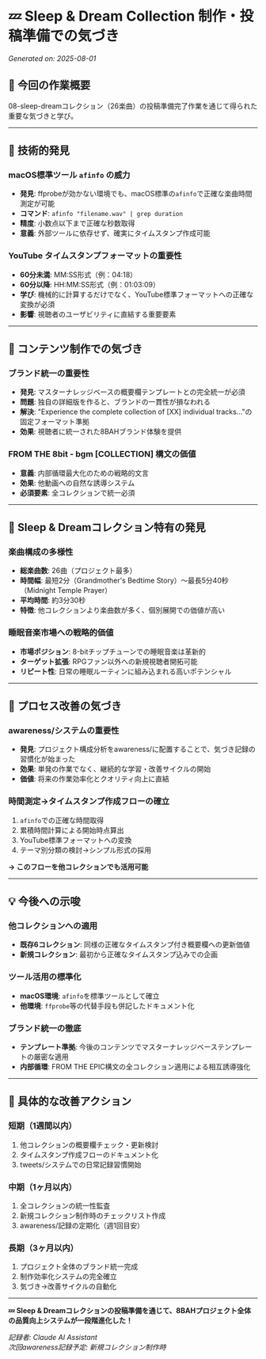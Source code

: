 # 💤 Sleep & Dream Collection 制作・投稿準備での気づき

*Generated on: 2025-08-01*

## 🎯 今回の作業概要

08-sleep-dreamコレクション（26楽曲）の投稿準備完了作業を通じて得られた重要な気づきと学び。

---

## 🔧 技術的発見

### macOS標準ツール `afinfo` の威力
- **発見**: ffprobeが効かない環境でも、macOS標準の`afinfo`で正確な楽曲時間測定が可能
- **コマンド**: `afinfo "filename.wav" | grep duration`
- **精度**: 小数点以下まで正確な秒数取得
- **意義**: 外部ツールに依存せず、確実にタイムスタンプ作成可能

### YouTube タイムスタンプフォーマットの重要性
- **60分未満**: MM:SS形式（例：04:18）
- **60分以降**: HH:MM:SS形式（例：01:03:09）
- **学び**: 機械的に計算するだけでなく、YouTube標準フォーマットへの正確な変換が必須
- **影響**: 視聴者のユーザビリティに直結する重要要素

---

## 📝 コンテンツ制作での気づき

### ブランド統一の重要性
- **発見**: マスターナレッジベースの概要欄テンプレートとの完全統一が必須
- **問題**: 独自の詳細版を作ると、ブランドの一貫性が損なわれる
- **解決**: "Experience the complete collection of [XX] individual tracks..."の固定フォーマット準拠
- **効果**: 視聴者に統一された8BAHブランド体験を提供

### FROM THE 8bit - bgm [COLLECTION] 構文の価値
- **意義**: 内部循環最大化のための戦略的文言
- **効果**: 他動画への自然な誘導システム
- **必須要素**: 全コレクションで統一必須

---

## 🎵 Sleep & Dreamコレクション特有の発見

### 楽曲構成の多様性
- **総楽曲数**: 26曲（プロジェクト最多）
- **時間幅**: 最短2分（Grandmother's Bedtime Story）〜最長5分40秒（Midnight Temple Prayer）
- **平均時間**: 約3分30秒
- **特徴**: 他コレクションより楽曲数が多く、個別展開での価値が高い

### 睡眠音楽市場への戦略的価値
- **市場ポジション**: 8-bitチップチューンでの睡眠音楽は革新的
- **ターゲット拡張**: RPGファン以外への新規視聴者開拓可能
- **リピート性**: 日常の睡眠ルーティンに組み込まれる高いポテンシャル

---

## 🚀 プロセス改善の気づき

### awareness/システムの重要性
- **発見**: プロジェクト構成分析をawareness/に配置することで、気づき記録の習慣化が始まった
- **効果**: 単発の作業でなく、継続的な学習・改善サイクルの開始
- **価値**: 将来の作業効率化とクオリティ向上に直結

### 時間測定→タイムスタンプ作成フローの確立
1. `afinfo`での正確な時間取得
2. 累積時間計算による開始時点算出
3. YouTube標準フォーマットへの変換
4. テーマ別分類の検討→シンプル形式の採用

**→ このフローを他コレクションでも活用可能**

---

## 💡 今後への示唆

### 他コレクションへの適用
- **既存6コレクション**: 同様の正確なタイムスタンプ付き概要欄への更新価値
- **新規コレクション**: 最初から正確なタイムスタンプ込みでの企画

### ツール活用の標準化
- **macOS環境**: `afinfo`を標準ツールとして確立
- **他環境**: `ffprobe`等の代替手段も併記したドキュメント化

### ブランド統一の徹底
- **テンプレート準拠**: 今後のコンテンツでマスターナレッジベーステンプレートの厳密な適用
- **内部循環**: FROM THE EPIC構文の全コレクション適用による相互誘導強化

---

## 🎯 具体的な改善アクション

### 短期（1週間以内）
1. 他コレクションの概要欄チェック・更新検討
2. タイムスタンプ作成フローのドキュメント化
3. tweets/システムでの日常記録習慣開始

### 中期（1ヶ月以内）
1. 全コレクションの統一性監査
2. 新規コレクション制作時のチェックリスト作成
3. awareness/記録の定期化（週1回目安）

### 長期（3ヶ月以内）
1. プロジェクト全体のブランド統一完成
2. 制作効率化システムの完全確立
3. 気づき→改善サイクルの自動化

---

**💤 Sleep & Dreamコレクションの投稿準備を通じて、8BAHプロジェクト全体の品質向上システムが一段階進化した！**

*記録者: Claude AI Assistant*  
*次回awareness記録予定: 新規コレクション制作時*